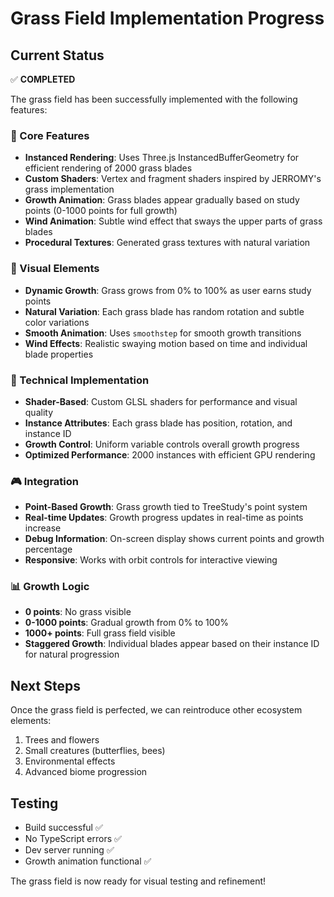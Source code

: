 # Grass Field Implementation Progress

## Current Status

✅ **COMPLETED**

The grass field has been successfully implemented with the following features:

### 🌱 Core Features

- **Instanced Rendering**: Uses Three.js InstancedBufferGeometry for efficient rendering of 2000 grass blades
- **Custom Shaders**: Vertex and fragment shaders inspired by JERROMY's grass implementation
- **Growth Animation**: Grass blades appear gradually based on study points (0-1000 points for full growth)
- **Wind Animation**: Subtle wind effect that sways the upper parts of grass blades
- **Procedural Textures**: Generated grass textures with natural variation

### 🎨 Visual Elements

- **Dynamic Growth**: Grass grows from 0% to 100% as user earns study points
- **Natural Variation**: Each grass blade has random rotation and subtle color variations
- **Smooth Animation**: Uses `smoothstep` for smooth growth transitions
- **Wind Effects**: Realistic swaying motion based on time and individual blade properties

### 🔧 Technical Implementation

- **Shader-Based**: Custom GLSL shaders for performance and visual quality
- **Instance Attributes**: Each grass blade has position, rotation, and instance ID
- **Growth Control**: Uniform variable controls overall growth progress
- **Optimized Performance**: 2000 instances with efficient GPU rendering

### 🎮 Integration

- **Point-Based Growth**: Grass growth tied to TreeStudy's point system
- **Real-time Updates**: Growth progress updates in real-time as points increase
- **Debug Information**: On-screen display shows current points and growth percentage
- **Responsive**: Works with orbit controls for interactive viewing

### 📊 Growth Logic

- **0 points**: No grass visible
- **0-1000 points**: Gradual growth from 0% to 100%
- **1000+ points**: Full grass field visible
- **Staggered Growth**: Individual blades appear based on their instance ID for natural progression

## Next Steps

Once the grass field is perfected, we can reintroduce other ecosystem elements:

1. Trees and flowers
2. Small creatures (butterflies, bees)
3. Environmental effects
4. Advanced biome progression

## Testing

- Build successful ✅
- No TypeScript errors ✅
- Dev server running ✅
- Growth animation functional ✅

The grass field is now ready for visual testing and refinement!
